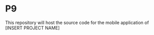 # P9

This repository will host the source code for the mobile application of [INSERT PROJECT NAME]

